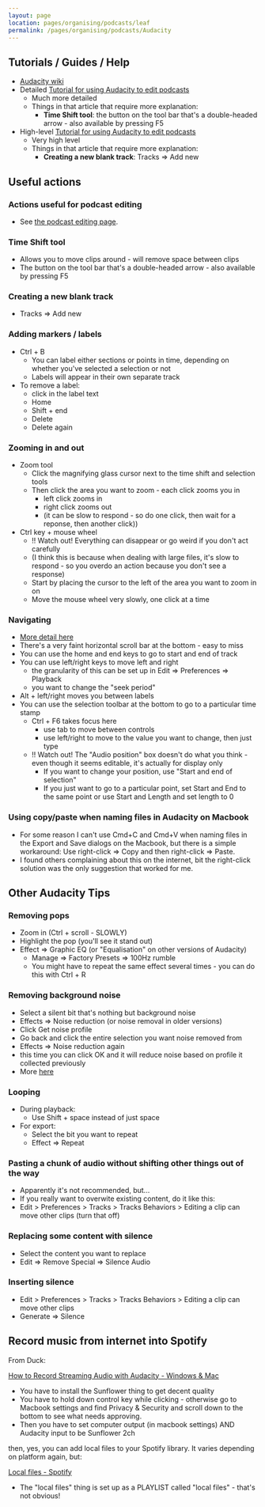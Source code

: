 ```yaml
---
layout: page
location: pages/organising/podcasts/leaf
permalink: /pages/organising/podcasts/Audacity
---
```



## Tutorials / Guides / Help

- [Audacity wiki](https://wiki.audacityteam.org/w/index.php?title=Special%3ASearch&search=podcast&fulltext=1)
- Detailed [Tutorial for using Audacity to edit podcasts](https://www.buzzsprout.com/blog/audacity-podcast-tutorial)
    - Much more detailed
    - Things in that article that require more explanation:
        - **Time Shift tool**: the button on the tool bar that's a double-headed arrow - also available by pressing F5
- High-level [Tutorial for using Audacity to edit podcasts](https://podcasts.ceu.edu/how-edit-your-podcast-audacity-step-step-guide)
    - Very high level
    - Things in that article that require more explanation:
        - **Creating a new blank track**: Tracks => Add new

## Useful actions

### Actions useful for podcast editing

- See [the podcast editing page](/pages/organising/podcasts/Podcast-Editing).

### Time Shift tool

- Allows you to move clips around - will remove space between clips
- The button on the tool bar that's a double-headed arrow - also available by pressing F5

### Creating a new blank track

- Tracks => Add new

### Adding markers / labels

- Ctrl + B
    - You can label either sections or points in time, depending on whether you've selected a selection or not
    - Labels will appear in their own separate track
- To remove a label: 
    - click in the label text
    - Home
    - Shift + end
    - Delete
    - Delete again

### Zooming in and out

- Zoom tool
    - Click the magnifying glass cursor next to the time shift and selection tools
    - Then click the area you want to zoom - each click zooms you in
        - left click zooms in
        - right click zooms out
        - (it can be slow to respond - so do one click, then wait for a reponse, then another click))
- Ctrl key + mouse wheel
    - !! Watch out! Everything can  disappear or go weird if you don't act carefully
    - (I think this is because when dealing with large files, it's slow to respond - so you overdo an action because you don't see a response)
    - Start by placing the cursor to the left of the area you want to zoom in on
    - Move the mouse wheel very slowly, one click at a time

### Navigating

- [More detail here](https://manual.audacityteam.org/man/navigation_tips.html)
- There's a very faint horizontal scroll bar at the bottom - easy to miss
- You can use the home and end keys to go to start and end of track
- You can use left/right keys to move left and right 
    - the granularity of this can be set up in Edit => Preferences => Playback
    - you want to change the "seek period"
- Alt + left/right moves you between labels
- You can use the selection toolbar at the bottom to go to a particular time stamp
    - Ctrl + F6 takes focus here
        - use tab to move between controls
        - use left/right to move to the value you want to change, then just type
    - !! Watch out! The "Audio position" box doesn't do what you think - even though it seems editable, it's actually for display only
        - If you want to change your position, use "Start and end of selection"
        - If you just want to go to a particular point, set Start and End to the same point or use Start and Length and set length to 0

### Using copy/paste when naming files in Audacity on Macbook

- For some reason I can't use Cmd+C and Cmd+V when naming files in the Export and Save dialogs on the Macbook, but there is a simple workaround: Use right-click => Copy and then right-click => Paste.
- I found others complaining about this on the internet, bit the right-click solution was the only suggestion that worked for me.

## Other Audacity Tips

### Removing pops

- Zoom in (Ctrl + scroll - SLOWLY)
- Highlight the pop (you'll see it stand out)
- Effect => Graphic EQ (or "Equalisation" on other versions of Audacity)
    - Manage => Factory Presets => 100Hz rumble
    - You might have to repeat the same effect several times - you can do this with Ctrl + R

### Removing background noise

- Select a silent bit that's nothing but background noise
- Effects => Noise reduction (or noise removal in older versions)
- Click Get noise profile
- Go back and click the entire selection you want noise removed from
- Effects => Noise reduction again 
- this time you can click OK and it will reduce noise based on profile it collected previously
- More [here](https://filmstro.com/blog/how-to-remove-background-noise-in-audacity)

### Looping 

- During playback:
    - Use Shift + space instead of just space
- For export:
    - Select the bit you want to repeat
    - Effect => Repeat

### Pasting a chunk of audio without shifting other things out of the way

- Apparently it's not recommended, but...
- If you really want to overwite existing content, do it like this:
- Edit > Preferences > Tracks > Tracks Behaviors > Editing a clip can move other clips (turn that off)

### Replacing some content with silence

- Select the content you want to replace
- Edit => Remove Special => Silence Audio

### Inserting silence

- Edit > Preferences > Tracks > Tracks Behaviors > Editing a clip can move other clips
- Generate => Silence

## Record music from internet into Spotify

From Duck:

[How to Record Streaming Audio with Audacity - Windows & Mac](https://www.appgeeker.com/capture/record-streaming-audio-audacity.html)  
- You have to install the Sunflower thing to get decent quality
- You have to hold down control key while clicking - otherwise go to Macbook settings and find Privacy & Security and scroll down to the bottom to see what needs approving.
- Then you have to set computer output (in macbook settings) AND Audacity input to be Sunflower 2ch
  
then, yes, you can add local files to your Spotify library. It varies depending on platform again, but:  
  
[Local files - Spotify](https://support.spotify.com/uk/article/local-files/)

- The "local files" thing is set up as a PLAYLIST called "local files" - that's not obvious!